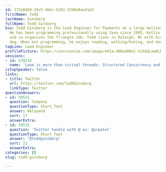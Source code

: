 ```yaml
---
id: 172a6669-38c5-46ec-b262-3290e8aa41e3
firstName: Todd
lastName: Ginsberg
fullName: Todd Ginsberg
bio: Todd Ginsberg is the Lead Engineer for Payments at a large multinational bank.
  He has been programming professionally using Java since 1995, Kotlin since 2016,
  and co-organizes the Triangle JUG. Todd lives in Raleigh, NC with his wife and their
  dog. When not programming, he enjoys reading, walking/hiking, and doughnuts.
tagLine: Lead Engineer
profilePicture: https://sessionize.com/image/4d1a-400o400o1-Xz5kQLxwKLEoZ7q8kzksd3.jpg
sessions:
- id: 539216
  name: 'Loom is more than virtual threads: Structured Concurrency and Scoped Values'
isTopSpeaker: false
links:
- title: Twitter
  url: https://twitter.com/ToddGinsberg
  linkType: Twitter
questionAnswers:
- id: 59531
  question: Company
  questionType: Short_Text
  answer: Netspend
  sort: 17
  answerExtra: 
- id: 59535
  question: 'Twitter handle with @ ex: @prpatel'
  questionType: Short_Text
  answer: "@toddginsberg"
  sort: 21
  answerExtra: 
categories: []
slug: todd-ginsberg

---
```

